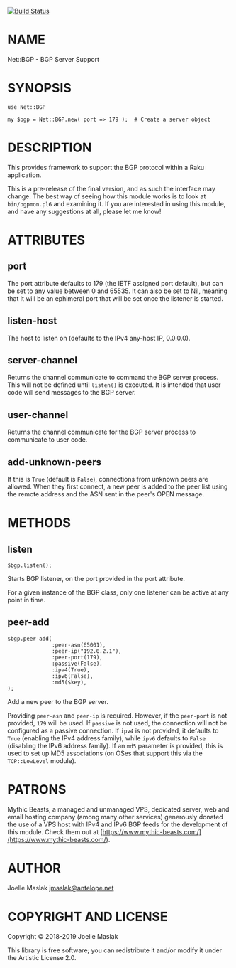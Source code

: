 [![Build Status](https://travis-ci.org/jmaslak/Raku-Net-BGP.svg?branch=master)](https://travis-ci.org/jmaslak/Raku-Net-BGP)

NAME
====

Net::BGP - BGP Server Support

SYNOPSIS
========

    use Net::BGP

    my $bgp = Net::BGP.new( port => 179 );  # Create a server object

DESCRIPTION
===========

This provides framework to support the BGP protocol within a Raku application.

This is a pre-release of the final version, and as such the interface may change. The best way of seeing how this module works is to look at `bin/bgpmon.pl6` and examining it. If you are interested in using this module, and have any suggestions at all, please let me know!

ATTRIBUTES
==========

port
----

The port attribute defaults to 179 (the IETF assigned port default), but can be set to any value between 0 and 65535. It can also be set to Nil, meaning that it will be an ephimeral port that will be set once the listener is started.

listen-host
-----------

The host to listen on (defaults to the IPv4 any-host IP, 0.0.0.0).

server-channel
--------------

Returns the channel communicate to command the BGP server process. This will not be defined until `listen()` is executed. It is intended that user code will send messages to the BGP server.

user-channel
------------

Returns the channel communicate for the BGP server process to communicate to user code.

add-unknown-peers
-----------------

If this is `True` (default is `False`), connections from unknown peers are allowed. When they first connect, a new peer is added to the peer list using the remote address and the ASN sent in the peer's OPEN message.

METHODS
=======

listen
------

    $bgp.listen();

Starts BGP listener, on the port provided in the port attribute.

For a given instance of the BGP class, only one listener can be active at any point in time.

peer-add
--------

    $bgp.peer-add(
                  :peer-asn(65001),
                  :peer-ip("192.0.2.1"),
                  :peer-port(179),
                  :passive(False),
                  :ipv4(True),
                  :ipv6(False),
                  :md5($key),
    );

Add a new peer to the BGP server.

Providing `peer-asn` and `peer-ip` is required. However, if the `peer-port` is not provided, `179` will be used. If `passive` is not used, the connection will not be configured as a passive connection. If `ipv4` is not provided, it defaults to `True` (enabling the IPv4 address family), while `ipv6` defaults to `False` (disabling the IPv6 address family). If an `md5` parameter is provided, this is used to set up MD5 associations (on OSes that support this via the `TCP::LowLevel` module).

PATRONS
=======

Mythic Beasts, a managed and unmanaged VPS, dedicated server, web and email hosting company (among many other services) generously donated the use of a VPS host with IPv4 and IPv6 BGP feeds for the development of this module. Check them out at [https://www.mythic-beasts.com/](https://www.mythic-beasts.com/).

AUTHOR
======

Joelle Maslak <jmaslak@antelope.net>

COPYRIGHT AND LICENSE
=====================

Copyright © 2018-2019 Joelle Maslak

This library is free software; you can redistribute it and/or modify it under the Artistic License 2.0.

